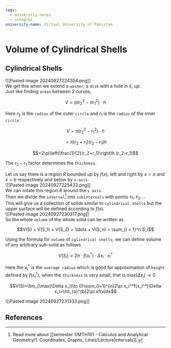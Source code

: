 ```yaml
---
tags:
  - university-notes
  - integral
university-name: Virtual University of Pakistan
---
```


# Volume of Cylindrical Shells
## Cylindrical Shells
![[Pasted image 20240927224304.png]]  
We get this when we extend a `washer`, a `disk` with a hole in it, _up_.  
Just like finding `areas` between 2 curves,  

$$V = (\pi r_2^2 - \pi r_1^2) \cdot h$$

Here $r_2$ is the `radius` of the outer `circle` and $r_1$ is the `radius` of the inner `circle`.  

$$V = \pi (r_2^2 - r_1^2) \cdot h$$

$$=\pi(r_2+r_1)(r_2-r_1)h$$

$$=2\pi\left(\frac{1}{2}(r_2+r_1)\right)h.(r_2-r_1)$$

The $r_2 - r_1$ factor determines the `thickness`.

Let us say there is a region $R$ bounded up by $f(x)$, left and right by $x = a$ and $x = b$ respectively and below by `x-axis`.  
![[Pasted image 20240927225433.png]]  
We can rotate this region $R$ around the `y axis`.  
Then we divide the `interval`[^1] into `subintervals` with points $x_1, x_2, \ldots$  
This will give us a collection of solids similar to `cylindrical shells` but the upper surface will be defined according to $f(x)$.  
![[Pasted image 20240927230317.png]]  
So the whole `volume` of the whole solid can be written as  

$$V(S) = V(S_1) + V(S_2) + \ldots + V(S_n) = \sum_{i = 1}^n S_i$$

Using the formula for `volume` of `cylindrical shells`, we can define volume of any arbitrary sub-solid as follows  

$$V(S_i) = 2\pi \cdot f(x_i^*) \cdot \Delta x_i \cdot x_i^*$$

Here the $x_i^*$ is the `average radius` which is good for approximation of `height` defined by $f(x_i^*)$, when the `thickness` is very small, that is $max(\Delta x_i) \to 0$  

$$V(S)=\lim_{\max(\Delta x_i)\to 0}\sum_{i=1}^{n}2\pi x_i^*f(x_i^*)\Delta x_i=\int_{a}^{b}2\pi xf(x)dx$$
  
![[Pasted image 20240927231333.png]]

## References

[^1]: Read more about [[semester 1/MTH101 - Calculus and Analytical Geometry/1. Coordinates, Graphs, Lines/Lecture|intervals]].
